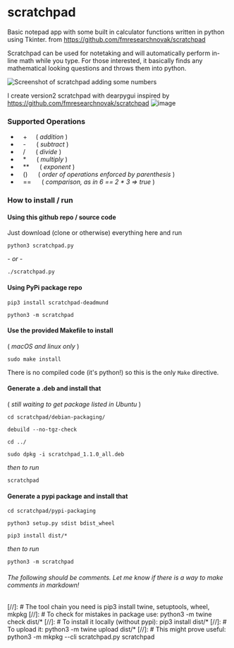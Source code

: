 # scratchpad
Basic notepad app with some built in calculator functions written in python using Tkinter. from https://github.com/fmresearchnovak/scratchpad

Scratchpad can be used for notetaking and will automatically perform in-line math while you type.  For those interested, it basically finds any mathematical looking questions and throws them into python.

![Screenshot of scratchpad adding some numbers](./Screenshot.png "Screenshot1")  


I create version2 scratchpad with dearpygui inspired by https://github.com/fmresearchnovak/scratchpad
![image](https://user-images.githubusercontent.com/54829297/203456670-31384c20-170d-49b6-b50b-07b79641e6f2.png)

### Supported Operations

* &nbsp;&nbsp; \+ &nbsp;&nbsp;&nbsp;&nbsp;( _addition_ )
* &nbsp;&nbsp; \- &nbsp;&nbsp;&nbsp;&nbsp; ( _subtract_ )
* &nbsp;&nbsp; / &nbsp;&nbsp;&nbsp;&nbsp; ( _divide_ )
* &nbsp;&nbsp; \* &nbsp;&nbsp;&nbsp;&nbsp; ( _multiply_ )
* &nbsp;&nbsp; ** &nbsp;&nbsp;&nbsp;&nbsp; ( _exponent_ )
* &nbsp;&nbsp; () &nbsp;&nbsp;&nbsp;&nbsp; ( _order of operations enforced by parenthesis_ )
* &nbsp;&nbsp; == &nbsp;&nbsp;&nbsp;&nbsp; ( _comparison, as in 6 == 2 * 3 => true_ )


### How to install / run
#### Using this github repo / source code
Just download (clone or otherwise) everything here and run

`python3 scratchpad.py`

\- _or_ \-

`./scratchpad.py`


#### Using PyPi package repo

`pip3 install scratchpad-deadmund`

`python3 -m scratchpad`


#### Use the provided Makefile to install
( _macOS and linux only_ )

`sudo make install`

There is no compiled code (it's python!) so this is the only `Make` directive.


#### Generate a .deb and install that
( _still waiting to get package listed in Ubuntu_ )

`cd scratchpad/debian-packaging/`

`debuild --no-tgz-check`

`cd ../`

`sudo dpkg -i scratchpad_1.1.0_all.deb`

_then to run_

`scratchpad`


#### Generate a pypi package and install that

`cd scratchpad/pypi-packaging`

`python3 setup.py sdist bdist_wheel`

`pip3 install dist/*`

_then to run_

`python3 -m scratchpad`


###### The following should be comments.  Let me know if there is a way to make comments in markdown!
[//]: # The tool chain you need is pip3 install twine, setuptools, wheel, mkpkg
[//]: # To check for mistakes in package use:  python3 -m twine check dist/*
[//]: # To install it locally  (without pypi):  pip3 install dist/*
[//]: # To upload it:  python3 -m twine upload dist/*
[//]: # This might prove useful:  python3 -m mkpkg --cli scratchpad.py scratchpad


